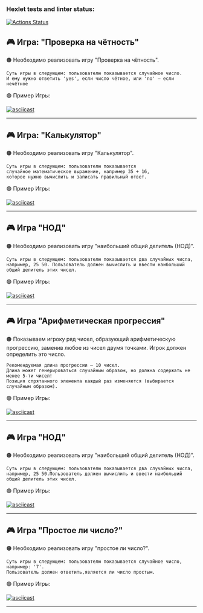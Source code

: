 ### Hexlet tests and linter status:
[![Actions Status](https://github.com/Zak255/python-project-lvl1/workflows/hexlet-check/badge.svg)](https://github.com/Zak255/python-project-lvl1/actions)



## 🎮 Игра: "Проверка на чётность"


🟠 Необходимо реализовать игру "Проверка на чётность".


    Суть игры в следующем: пользователю показывается случайное число. 
    И ему нужно ответить 'yes', если число чётное, или 'no' — если нечётное

🟢 Пример Игры:

[![asciicast](https://asciinema.org/a/2csvu5L5Mbv5Yhsqc6tHbBxRU.svg)](https://asciinema.org/a/2csvu5L5Mbv5Yhsqc6tHbBxRU)

---

## 🎮 Игра: "Калькулятор"

🟠 Необходимо реализовать игру "Калькулятор".

    Суть игры в следующем: пользователю показывается 
    случайное математическое выражение, например 35 + 16,
    которое нужно вычислить и записать правильный ответ.

🟢 Пример Игры:

[![asciicast](https://asciinema.org/a/CBx6LqI49rKmBcOTalEXpv8Sd.svg)](https://asciinema.org/a/CBx6LqI49rKmBcOTalEXpv8Sd)

---

## 🎮 Игра "НОД"

🟠 Необходимо реализовать игру "наибольший общий делитель (НОД)".

    Суть игры в следующем: пользователю показывается два случайных числа,
    например, 25 50. Пользователь должен вычислить и ввести наибольший общий делитель этих чисел.

🟢 Пример Игры:

[![asciicast](https://asciinema.org/a/TnZCQzqDCP0V2CXgP4dDewptu.svg)](https://asciinema.org/a/TnZCQzqDCP0V2CXgP4dDewptu)

---

## 🎮 Игра "Арифметическая прогрессия"

🟠 Показываем игроку ряд чисел, образующий арифметическую прогрессию,
заменив любое из чисел двумя точками. Игрок должен определить это число.

    Рекомендуемая длина прогрессии – 10 чисел.
    Длина может генерироваться случайным образом, но должна содержать не менее 5-ти чисел!
    Позиция спрятанного элемента каждый раз изменяется (выбирается случайным образом).

🟢 Пример Игры:

[![asciicast](https://asciinema.org/a/KMdK38jXoxzUbR5vZ9HxUFs6q.svg)](https://asciinema.org/a/KMdK38jXoxzUbR5vZ9HxUFs6q)

---

## 🎮 Игра "НОД"

🟠 Необходимо реализовать игру "наибольший общий делитель (НОД)".

    Суть игры в следующем: пользователю показывается два случайных числа, например, 25 50.Пользователь должен вычислить и ввести наибольший общий делитель этих чисел.

🟢 Пример Игры:

[![asciicast](https://asciinema.org/a/TnZCQzqDCP0V2CXgP4dDewptu.svg)](https://asciinema.org/a/TnZCQzqDCP0V2CXgP4dDewptu)

---

## 🎮 Игра "Простое ли число?"

🟠 Необходимо реализовать игру "простое ли число?".

    Суть игры в следующем: пользователю показывается случайное число, например: '7'.
    Пользователь должен ответить,является ли число простым.

🟢 Пример Игры:

[![asciicast](https://asciinema.org/a/vFmjzaHRPdw3lsNlbbWPdS1we.svg)](https://asciinema.org/a/vFmjzaHRPdw3lsNlbbWPdS1we)

---